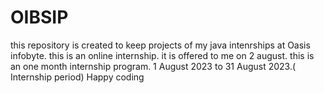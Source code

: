 # OIBSIP

this repository is created to keep projects of my java intenrships at Oasis infobyte.
this is an online internship.
it is offered to me on 2 august.
this is an one month internship program.
1 August 2023 to 31 August 2023.( Internship period)
Happy coding 
